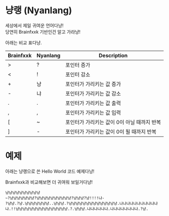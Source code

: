 # 냥랭 (Nyanlang)

세상에서 제일 귀여운 언어다냥!  
당연히 Brainfxxk 기반인건 알고 가라냥!

아래는 비교 표다냥.


| Brainfxxk | Nyanlang | Description               |
|-----------|----------|---------------------------|
| >         | ?        | 포인터 증가                    |
| <         | !        | 포인터 감소                    |
| +         | 냥        | 포인터가 가리키는 값 증가            |
| -         | 냐        | 포인터가 가리키는 값 감소            |
| .         | .        | 포인터가 가리키는 값 출력            |
| ,         | ,        | 포인터가 가리키는 값 입력            |
| [         | ~        | 포인터가 가리키는 값이 0이 아닐 때까지 반복 |
| ]         | -        | 포인터가 가리키는 값이 0이 될 때까지 반복  |


# 예제

아래는 냥랭으로 쓴 Hello World 코드 예제다냥!

Brainfxxk과 비교해보면 더 귀여워 보일거다냥!

```
냥냥냥냥냥냥냥냥냥냥
~?냥냥냥냥냥냥냥?냥냥냥냥냥냥냥냥냥냥?냥냥냥?냥!!!!냐-
?냥냥.?냥.냥냥냥냥냥냥냥..냥냥냥.?냥냥냥냥냥냥냥냥냥냥냥냥냥냥.냐냐냐냐냐냐냐냐냐냐냐냐.!!냥냥냥냥냥냥냥냥냥냥냥냥냥냥냥.?.냥냥냥.냐냐냐냐냐냐.냐냐냐냐냐냐냐냐.?냥.
```